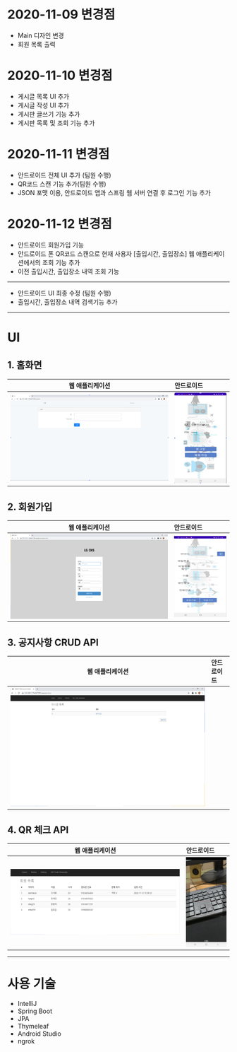 # 2020-11-09 변경점

 - Main 디자인 변경
 - 회원 목록 출력

# 2020-11-10 변경점

 - 게시글 목록 UI 추가
 - 게시글 작성 UI 추가
 - 게시판 글쓰기 기능 추가
 - 게시판 목록 및 조회 기능 추가
 
 
 # 2020-11-11 변경점
 
 - 안드로이드 전체 UI 추가 (팀원 수행)
 - QR코드 스캔 기능 추가(팀원 수행)
 - JSON 포맷 이용, 안드로이드 앱과 스프링 웹 서버 연결 후 로그인 기능 추가

 # 2020-11-12 변경점
 - 안드로이드 회원가입 기능 
 - 안드로이드 폰 QR코드 스캔으로 현재 사용자 [출입시간, 출입장소] 웹 애플리케이션에서의 조회 기능 추가
 - 이전 출입시간, 출입장소 내역 조회 기능
 
 ------
 
 - 안드로이드 UI 최종 수정 (팀원 수행)
 - 출입시간, 출입장소 내역 검색기능 추가
 
---

# UI

## 1. 홈화면

|      웹 애플리케이션       | 안드로이드                   |
|:-------------------:|:------------------------|
| ![img.png](img.png) | ![img_1.png](img_1.png) |


## 2. 회원가입

|        웹 애플리케이션         | 안드로이드                   |
|:-----------------------:|:------------------------|
| ![img_2.png](img_2.png) | ![img_3.png](img_3.png) |


## 3. 공지사항 CRUD API

|         웹 애플리케이션        | 안드로이드 |
|:-----------------------:|:------|
| ![img_6.png](img_6.png) |       |

## 4. QR 체크 API

|        웹 애플리케이션         | 안드로이드                   |
|:-----------------------:|:------------------------|
| ![img_5.png](img_5.png) | ![img_4.png](img_4.png) |


---

# 사용 기술

- IntelliJ
- Spring Boot
- JPA
- Thymeleaf
- Android Studio
- ngrok